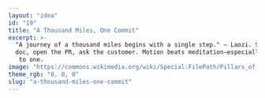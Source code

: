 ```yaml
---
layout: "idea"
id: "19"
title: "A Thousand Miles, One Commit"
excerpt: >-
  "A journey of a thousand miles begins with a single step." — Laozi. Start the 
  doc, open the PR, ask the customer. Motion beats meditation—especially at zero
   to one.
image: "https://commons.wikimedia.org/wiki/Special:FilePath/Pillars_of_creation_2014_HST_WFC3-UVIS_full-res.jpg"
theme_rgb: "0, 0, 0"
slug: "a-thousand-miles-one-commit"
---
```

<!-- TODO: Paste the full body content for this idea here. -->
